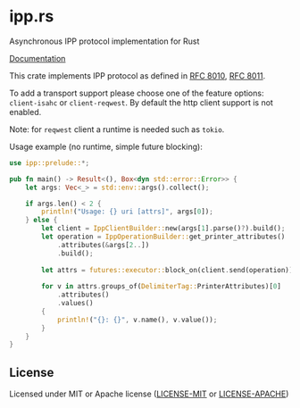 # ipp.rs

Asynchronous IPP protocol implementation for Rust

[Documentation](https://docs.rs/ipp)

This crate implements IPP protocol as defined in [RFC 8010](https://tools.ietf.org/html/rfc8010), [RFC 8011](https://tools.ietf.org/html/rfc8011).

To add a transport support please choose one of the feature options: `client-isahc` or `client-reqwest`.
By default the http client support is not enabled.  

Note: for `reqwest` client a runtime is needed such as `tokio`. 

Usage example (no runtime, simple future blocking):

```rust
use ipp::prelude::*;

pub fn main() -> Result<(), Box<dyn std::error::Error>> {
    let args: Vec<_> = std::env::args().collect();

    if args.len() < 2 {
        println!("Usage: {} uri [attrs]", args[0]);
    } else {
        let client = IppClientBuilder::new(args[1].parse()?).build();
        let operation = IppOperationBuilder::get_printer_attributes()
            .attributes(&args[2..])
            .build();
    
        let attrs = futures::executor::block_on(client.send(operation))?;
    
        for v in attrs.groups_of(DelimiterTag::PrinterAttributes)[0]
            .attributes()
            .values()
        {
            println!("{}: {}", v.name(), v.value());
        }
    }
}
```

## License

Licensed under MIT or Apache license ([LICENSE-MIT](https://opensource.org/licenses/MIT) or [LICENSE-APACHE](https://opensource.org/licenses/Apache-2.0))
